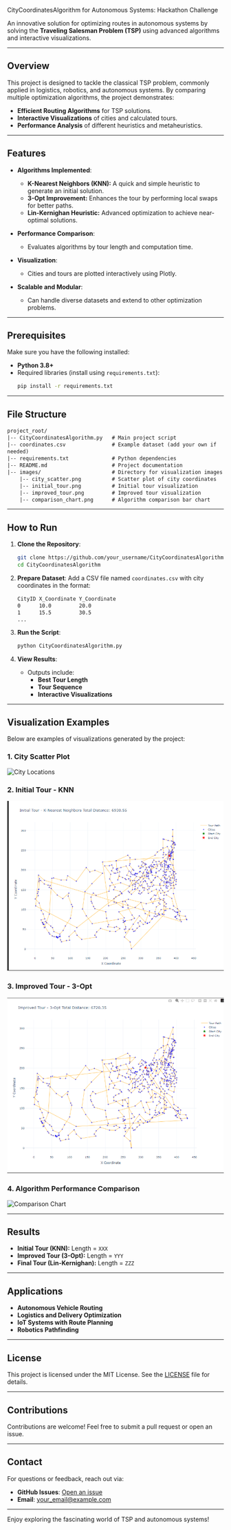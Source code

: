  CityCoordinatesAlgorithm for Autonomous Systems: Hackathon Challenge

An innovative solution for optimizing routes in autonomous systems by solving the **Traveling Salesman Problem (TSP)** using advanced algorithms and interactive visualizations.

---

## Overview

This project is designed to tackle the classical TSP problem, commonly applied in logistics, robotics, and autonomous systems. By comparing multiple optimization algorithms, the project demonstrates:

- **Efficient Routing Algorithms** for TSP solutions.
- **Interactive Visualizations** of cities and calculated tours.
- **Performance Analysis** of different heuristics and metaheuristics.

---

## Features

- **Algorithms Implemented**:
  - **K-Nearest Neighbors (KNN):** A quick and simple heuristic to generate an initial solution.
  - **3-Opt Improvement:** Enhances the tour by performing local swaps for better paths.
  - **Lin-Kernighan Heuristic:** Advanced optimization to achieve near-optimal solutions.

- **Performance Comparison**:
  - Evaluates algorithms by tour length and computation time.

- **Visualization**:
  - Cities and tours are plotted interactively using Plotly.

- **Scalable and Modular**:
  - Can handle diverse datasets and extend to other optimization problems.

---

## Prerequisites

Make sure you have the following installed:

- **Python 3.8+**
- Required libraries (install using `requirements.txt`):
  ```bash
  pip install -r requirements.txt
  ```

---

## File Structure

```
project_root/
|-- CityCoordinatesAlgorithm.py   # Main project script
|-- coordinates.csv               # Example dataset (add your own if needed)
|-- requirements.txt              # Python dependencies
|-- README.md                     # Project documentation
|-- images/                       # Directory for visualization images
    |-- city_scatter.png          # Scatter plot of city coordinates
    |-- initial_tour.png          # Initial tour visualization
    |-- improved_tour.png         # Improved tour visualization
    |-- comparison_chart.png      # Algorithm comparison bar chart
```

---

## How to Run

1. **Clone the Repository**:
   ```bash
   git clone https://github.com/your_username/CityCoordinatesAlgorithm.git
   cd CityCoordinatesAlgorithm
   ```

2. **Prepare Dataset**:
   Add a CSV file named `coordinates.csv` with city coordinates in the format:
   ```csv
   CityID X_Coordinate Y_Coordinate
   0      10.0         20.0
   1      15.5         30.5
   ...
   ```

3. **Run the Script**:
   ```bash
   python CityCoordinatesAlgorithm.py
   ```

4. **View Results**:
   - Outputs include:
     - **Best Tour Length**
     - **Tour Sequence**
     - **Interactive Visualizations**

---

## Visualization Examples

Below are examples of visualizations generated by the project:

### 1. City Scatter Plot
![City Locations](images/city_scatter.png)

### 2. Initial Tour - KNN
![Initial Tour](images/initial_tour.png)

### 3. Improved Tour - 3-Opt
![Improved Tour](images/improved_tour.png)

### 4. Algorithm Performance Comparison
![Comparison Chart](images/comparison_chart.png)

---

## Results

- **Initial Tour (KNN):** Length = `XXX`
- **Improved Tour (3-Opt):** Length = `YYY`
- **Final Tour (Lin-Kernighan):** Length = `ZZZ`

---

## Applications

- **Autonomous Vehicle Routing**
- **Logistics and Delivery Optimization**
- **IoT Systems with Route Planning**
- **Robotics Pathfinding**

---

## License

This project is licensed under the MIT License. See the [LICENSE](LICENSE) file for details.

---

## Contributions

Contributions are welcome! Feel free to submit a pull request or open an issue.

---

## Contact

For questions or feedback, reach out via:

- **GitHub Issues**: [Open an issue](https://github.com/your_username/CityCoordinatesAlgorithm/issues)
- **Email**: your_email@example.com

---

Enjoy exploring the fascinating world of TSP and autonomous systems!
